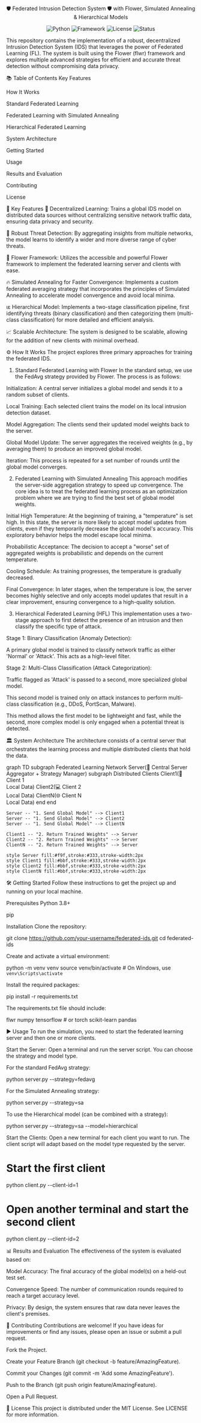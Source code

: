 <div align="center">

🛡️ Federated Intrusion Detection System 🛡️
with Flower, Simulated Annealing & Hierarchical Models
</div>

<p align="center">
<img alt="Python" src="https://img.shields.io/badge/Python-3.8%2B-blue?style=for-the-badge&logo=python">
<img alt="Framework" src="https://img.shields.io/badge/Framework-Flower-orange?style=for-the-badge">
<img alt="License" src="https://img.shields.io/badge/License-MIT-green?style=for-the-badge">
<img alt="Status" src="https://img.shields.io/badge/Status-Active-brightgreen?style=for-the-badge">
</p>

This repository contains the implementation of a robust, decentralized Intrusion Detection System (IDS) that leverages the power of Federated Learning (FL). The system is built using the Flower (flwr) framework and explores multiple advanced strategies for efficient and accurate threat detection without compromising data privacy.

📚 Table of Contents
Key Features

How It Works

Standard Federated Learning

Federated Learning with Simulated Annealing

Hierarchical Federated Learning

System Architecture

Getting Started

Usage

Results and Evaluation

Contributing

License

🚀 Key Features
🏡 Decentralized Learning: Trains a global IDS model on distributed data sources without centralizing sensitive network traffic data, ensuring data privacy and security.

🔎 Robust Threat Detection: By aggregating insights from multiple networks, the model learns to identify a wider and more diverse range of cyber threats.

🌸 Flower Framework: Utilizes the accessible and powerful Flower framework to implement the federated learning server and clients with ease.

🔥 Simulated Annealing for Faster Convergence: Implements a custom federated averaging strategy that incorporates the principles of Simulated Annealing to accelerate model convergence and avoid local minima.

ιε Hierarchical Model: Implements a two-stage classification pipeline, first identifying threats (binary classification) and then categorizing them (multi-class classification) for more detailed and efficient analysis.

📈 Scalable Architecture: The system is designed to be scalable, allowing for the addition of new clients with minimal overhead.

⚙️ How It Works
The project explores three primary approaches for training the federated IDS.

1. Standard Federated Learning with Flower
In the standard setup, we use the FedAvg strategy provided by Flower. The process is as follows:

Initialization: A central server initializes a global model and sends it to a random subset of clients.

Local Training: Each selected client trains the model on its local intrusion detection dataset.

Model Aggregation: The clients send their updated model weights back to the server.

Global Model Update: The server aggregates the received weights (e.g., by averaging them) to produce an improved global model.

Iteration: This process is repeated for a set number of rounds until the global model converges.

2. Federated Learning with Simulated Annealing
This approach modifies the server-side aggregation strategy to speed up convergence. The core idea is to treat the federated learning process as an optimization problem where we are trying to find the best set of global model weights.

Initial High Temperature: At the beginning of training, a "temperature" is set high. In this state, the server is more likely to accept model updates from clients, even if they temporarily decrease the global model's accuracy. This exploratory behavior helps the model escape local minima.

Probabilistic Acceptance: The decision to accept a "worse" set of aggregated weights is probabilistic and depends on the current temperature.

Cooling Schedule: As training progresses, the temperature is gradually decreased.

Final Convergence: In later stages, when the temperature is low, the server becomes highly selective and only accepts model updates that result in a clear improvement, ensuring convergence to a high-quality solution.

3. Hierarchical Federated Learning (HFL)
This implementation uses a two-stage approach to first detect the presence of an intrusion and then classify the specific type of attack.

Stage 1: Binary Classification (Anomaly Detection):

A primary global model is trained to classify network traffic as either 'Normal' or 'Attack'. This acts as a high-level filter.

Stage 2: Multi-Class Classification (Attack Categorization):

Traffic flagged as 'Attack' is passed to a second, more specialized global model.

This second model is trained only on attack instances to perform multi-class classification (e.g., DDoS, PortScan, Malware).

This method allows the first model to be lightweight and fast, while the second, more complex model is only engaged when a potential threat is detected.

🏛️ System Architecture
The architecture consists of a central server that orchestrates the learning process and multiple distributed clients that hold the data.

graph TD
    subgraph Federated Learning Network
        Server(🌸 Central Server <br> Aggregator + Strategy Manager)
        subgraph Distributed Clients
            Client1(📱 Client 1 <br> Local Data)
            Client2(💻 Client 2 <br> Local Data)
            ClientN(🌐 Client N <br> Local Data)
        end
    end

    Server -- "1. Send Global Model" --> Client1
    Server -- "1. Send Global Model" --> Client2
    Server -- "1. Send Global Model" --> ClientN

    Client1 -- "2. Return Trained Weights" --> Server
    Client2 -- "2. Return Trained Weights" --> Server
    ClientN -- "2. Return Trained Weights" --> Server

    style Server fill:#f9f,stroke:#333,stroke-width:2px
    style Client1 fill:#bbf,stroke:#333,stroke-width:2px
    style Client2 fill:#bbf,stroke:#333,stroke-width:2px
    style ClientN fill:#bbf,stroke:#333,stroke-width:2px

🛠️ Getting Started
Follow these instructions to get the project up and running on your local machine.

Prerequisites
Python 3.8+

pip

Installation
Clone the repository:

git clone https://github.com/your-username/federated-ids.git
cd federated-ids

Create and activate a virtual environment:

python -m venv venv
source venv/bin/activate  # On Windows, use `venv\Scripts\activate`

Install the required packages:

pip install -r requirements.txt

The requirements.txt file should include:

flwr
numpy
tensorflow  # or torch
scikit-learn
pandas

▶️ Usage
To run the simulation, you need to start the federated learning server and then one or more clients.

Start the Server:
Open a terminal and run the server script. You can choose the strategy and model type.

For the standard FedAvg strategy:

python server.py --strategy=fedavg

For the Simulated Annealing strategy:

python server.py --strategy=sa

To use the Hierarchical model (can be combined with a strategy):

python server.py --strategy=sa --model=hierarchical

Start the Clients:
Open a new terminal for each client you want to run. The client script will adapt based on the model type requested by the server.

# Start the first client
python client.py --client-id=1

# Open another terminal and start the second client
python client.py --client-id=2

📊 Results and Evaluation
The effectiveness of the system is evaluated based on:

Model Accuracy: The final accuracy of the global model(s) on a held-out test set.

Convergence Speed: The number of communication rounds required to reach a target accuracy level.

Privacy: By design, the system ensures that raw data never leaves the client's premises.

🤝 Contributing
Contributions are welcome! If you have ideas for improvements or find any issues, please open an issue or submit a pull request.

Fork the Project.

Create your Feature Branch (git checkout -b feature/AmazingFeature).

Commit your Changes (git commit -m 'Add some AmazingFeature').

Push to the Branch (git push origin feature/AmazingFeature).

Open a Pull Request.

📄 License
This project is distributed under the MIT License. See LICENSE for more information.
